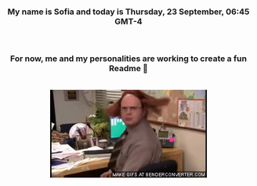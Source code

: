 


<div align="center">
<h3 >My name is Sofia and today is Thursday, 23 September, 06:45 GMT-4</h3><br>
<h3 >For now, me and my personalities are working to create a fun Readme 👋
</h3><br>
<img src='img/dwight.gif' alt='working...'/>
</div>
